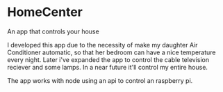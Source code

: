 # HomeCenter
An app that controls your house

I developed this app due to the necessity of make my daughter Air Conditioner automatic, so that her bedroom can have a nice temperature every night. Later i've expanded the app to control the cable television reciever and some lamps. In a near future it'll control my entire house.

The app works with node using an api to control an raspberry pi.
